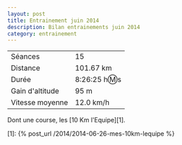 ```yaml
---
layout: post
title: Entrainement juin 2014
description: Bilan entrainements juin 2014
category: entrainement
---
```


|                  |                |
| ---------------- | -------------- |
| Séances          | 15             |
| Distance         | 101.67 km      |
| Durée            | 8:26:25 h:m:s  |
| Gain d'altitude  | 95 m           |
| Vitesse moyenne  | 12.0 km/h      |

Dont une course, les [10 Km l'Equipe][1].

[1]: {% post_url /2014/2014-06-26-mes-10km-lequipe %}

